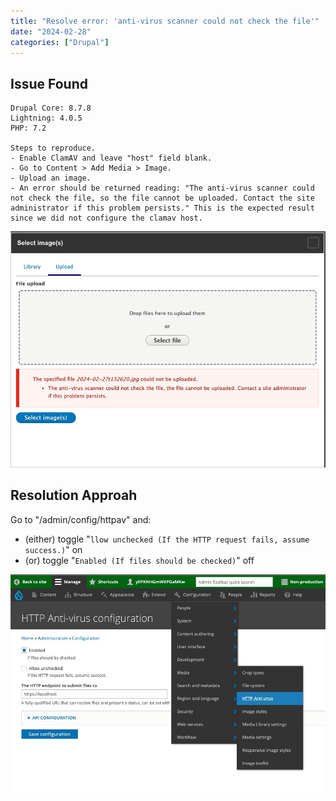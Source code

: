 ```yaml
---
title: "Resolve error: 'anti-virus scanner could not check the file'"
date: "2024-02-28"
categories: ["Drupal"]
---
```




## Issue Found
```
Drupal Core: 8.7.8
Lightning: 4.0.5
PHP: 7.2

Steps to reproduce.
- Enable ClamAV and leave "host" field blank.
- Go to Content > Add Media > Image.
- Upload an image.
- An error should be returned reading: "The anti-virus scanner could not check the file, so the file cannot be uploaded. Contact the site administrator if this problem persists." This is the expected result since we did not configure the clamav host.
```

![image-20240228095014860](image-20240228095014860.png)



## Resolution Approah

Go to "/admin/config/httpav" and:
- (either) toggle "`llow unchecked (If the HTTP request fails, assume success.)`" on
- (or) toggle "`Enabled (If files should be checked)`" off

![image-20240228095029938](image-20240228095029938.png)

